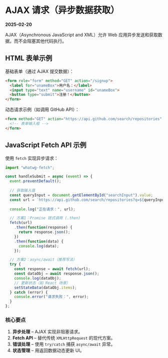 # AJAX 请求（异步数据获取）
**2025-02-20**  

AJAX（Asynchronous JavaScript and XML）允许 Web 应用异步发送和获取数据，而不会阻塞其他代码执行。  

## HTML 表单示例  
基础表单（通过 AJAX 提交数据）：  
```html
<form role="form" method="GET" action="/signup">
  <label for="unameBox">用户名：</label>
  <input type="text" name="username" id="unameBox">
  <button type="submit">注册！</button>
</form>
```

动态请求示例（如调用 GitHub API）：  
```html
<form method="GET" action="https://api.github.com/search/repositories" onSubmit={handleSubmit}>
  <!-- 表单输入框 -->
</form>
```

## JavaScript Fetch API 示例  
使用 `fetch` 实现异步请求：  
```javascript
import "whatwg-fetch";

const handleSubmit = async (event) => {
  event.preventDefault();
  
  // 获取输入值
  const queryInput = document.getElementById("searchInput").value;
  const url = `https://api.github.com/search/repositories?q=${queryInput}`;
  
  console.log("正在请求：", url);

  // 方案1：Promise 链式调用 (.then)
  fetch(url)
    .then(function(response) {
      return response.json();
    })
    .then(function(data) {
      console.log(data);
    });

  // 方案2：async/await（推荐写法）
  try {
    const response = await fetch(url);
    const dataObj = await response.json();
    console.log(dataObj);
    // 更新状态（如 React 场景）
    setStateData(dataObj.items);
  } catch (error) {
    console.error("请求失败：", error);
  }
};
```

### 核心要点  
1. **异步处理** – AJAX 实现非阻塞请求。  
2. **Fetch API** – 替代传统 `XMLHttpRequest` 的现代方案。  
3. **错误处理** – 使用 `try/catch` 捕获 `async/await` 异常。  
4. **状态管理** – 用返回数据动态更新 UI。  